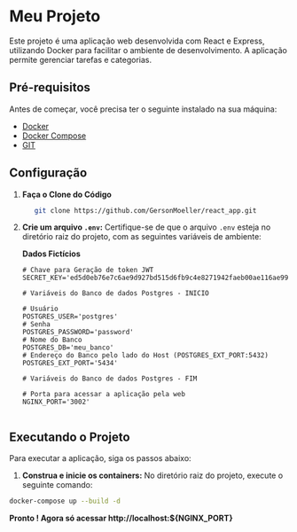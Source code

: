 # Meu Projeto

Este projeto é uma aplicação web desenvolvida com React e Express, utilizando Docker para facilitar o ambiente de desenvolvimento. A aplicação permite gerenciar tarefas e categorias.

## Pré-requisitos

Antes de começar, você precisa ter o seguinte instalado na sua máquina:

- [Docker](https://www.docker.com/get-started)
- [Docker Compose](https://docs.docker.com/compose/)
- [GIT](https://git-scm.com/book/ms/v2/Getting-Started-First-Time-Git-Setup)

## Configuração
1. **Faça o Clone do Código** 
   ```bash
      git clone https://github.com/GersonMoeller/react_app.git
      ```
1. **Crie um arquivo `.env`:**
   Certifique-se de que o arquivo `.env` esteja no diretório raiz do projeto, com as seguintes variáveis de ambiente:

   **Dados Fictícios**
   ```env
   # Chave para Geração de token JWT
   SECRET_KEY='ed5d0eb76e7c6ae9d927bd515d6fb9c4e8271942faeb00ae116ae9923569b3d3'

   # Variáveis do Banco de dados Postgres - INICIO

   # Usuário
   POSTGRES_USER='postgres'
   # Senha
   POSTGRES_PASSWORD='password'
   # Nome do Banco
   POSTGRES_DB='meu_banco'
   # Endereço do Banco pelo lado do Host (POSTGRES_EXT_PORT:5432)
   POSTGRES_EXT_PORT='5434'

   # Variáveis do Banco de dados Postgres - FIM

   # Porta para acessar a aplicação pela web
   NGINX_PORT='3002'


## Executando o Projeto

Para executar a aplicação, siga os passos abaixo:

1. **Construa e inicie os containers:**
No diretório raiz do projeto, execute o seguinte comando:

```bash
docker-compose up --build -d

```
**Pronto ! Agora só acessar http://localhost:${NGINX_PORT}**